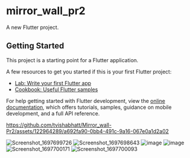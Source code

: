# mirror_wall_pr2

A new Flutter project.

## Getting Started

This project is a starting point for a Flutter application.

A few resources to get you started if this is your first Flutter project:

- [Lab: Write your first Flutter app](https://docs.flutter.dev/get-started/codelab)
- [Cookbook: Useful Flutter samples](https://docs.flutter.dev/cookbook)

For help getting started with Flutter development, view the
[online documentation](https://docs.flutter.dev/), which offers tutorials,
samples, guidance on mobile development, and a full API reference.

https://github.com/tvishabhatt/Mirror_wall-Pr2/assets/122964289/a692fa90-0bb4-491c-9a16-067e0a1d2a02



![Screenshot_1697699726](https://github.com/tvishabhatt/Mirror_wall-Pr2/assets/122964289/4d487dfa-5423-4472-a86c-b3efc041c4bb)
![Screenshot_1697698643](https://github.com/tvishabhatt/Mirror_wall-Pr2/assets/122964289/41dc32b5-fc4f-4714-b456-8e54d0f901ed)
![image](https://github.com/tvishabhatt/Mirror_wall-Pr2/assets/122964289/96356620-7bdf-454f-b593-f1c636d88fbf)
![image](https://github.com/tvishabhatt/Mirror_wall-Pr2/assets/122964289/8b1eaf56-6d28-40a5-b3c0-d3cdd462ac0c)
![Screenshot_1697700171](https://github.com/tvishabhatt/Mirror_wall-Pr2/assets/122964289/b9b750f3-ba07-4f8f-af64-283ee2ebc71c)
![Screenshot_1697700093](https://github.com/tvishabhatt/Mirror_wall-Pr2/assets/122964289/62722d8e-50c7-4226-a72d-45cd5adc4df4)




